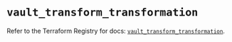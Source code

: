 # `vault_transform_transformation`

Refer to the Terraform Registry for docs: [`vault_transform_transformation`](https://registry.terraform.io/providers/hashicorp/vault/4.5.0/docs/resources/transform_transformation).
